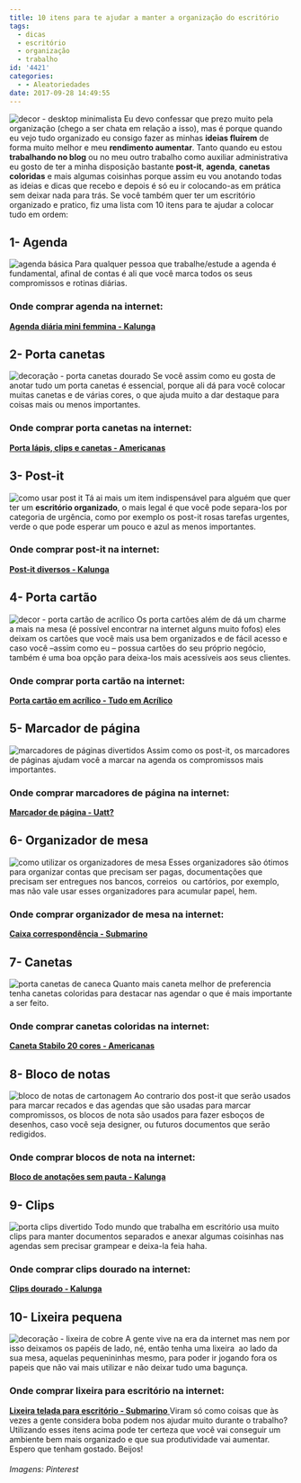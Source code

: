 ```yaml
---
title: 10 itens para te ajudar a manter a organização do escritório
tags:
  - dicas
  - escritório
  - organização
  - trabalho
id: '4421'
categories:
  - - Aleatoriedades
date: 2017-09-28 14:49:55
---
```


![decor - desktop minimalista ](http://natalia.blog.br/wp-content/uploads/2017/01/clean-desktop.jpg) Eu devo confessar que prezo muito pela organização (chego a ser chata em relação a isso), mas é porque quando eu vejo tudo organizado eu consigo fazer as minhas **ideias fluírem** de forma muito melhor e meu **rendimento aumentar**. Tanto quando eu estou **trabalhando no blog** ou no meu outro trabalho como auxiliar administrativa eu gosto de ter a minha disposição bastante **post-it**, **agenda**, **canetas coloridas** e mais algumas coisinhas porque assim eu vou anotando todas as ideias e dicas que recebo e depois é só eu ir colocando-as em prática sem deixar nada para trás. Se você também quer ter um escritório organizado e pratico, fiz uma lista com 10 itens para te ajudar a colocar tudo em ordem:

## 1- Agenda

![agenda básica](http://natalia.blog.br/wp-content/uploads/2017/01/agenda.jpg) Para qualquer pessoa que trabalhe/estude a agenda é fundamental, afinal de contas é ali que você marca todos os seus compromissos e rotinas diárias.

### Onde comprar agenda na internet:

[**Agenda diária mini femmina - Kalunga**](http://www.kalunga.com.br/prod/agenda-diaria-mini-femmina-2017-01635-spiral/009805?pcID=39&adtype=pla&gclid=Cj0KEQiAzNfDBRD2xKrO4pSnnOkBEiQAbzzeQVRIOmIJmXrKogPzlqKj11ZcurgSYPzdFcijjmzL_-YaAtg48P8HAQ)

## 2- Porta canetas

![decoração - porta canetas dourado ](http://natalia.blog.br/wp-content/uploads/2017/01/porta-canetas.jpg) Se você assim como eu gosta de anotar tudo um porta canetas é essencial, porque ali dá para você colocar muitas canetas e de várias cores, o que ajuda muito a dar destaque para coisas mais ou menos importantes.

### Onde comprar porta canetas na internet:

[**Porta lápis, clips e canetas - Americanas**](https://www.americanas.com.br/produto/19358396?pfm_carac=porta%20lapis&pfm_index=3&pfm_page=search&pfm_pos=grid&pfm_type=search_page%20)

## 3- Post-it

![como usar post it](http://natalia.blog.br/wp-content/uploads/2017/01/organização-com-post-it.jpg) Tá ai mais um item indispensável para alguém que quer ter um **escritório organizado**, o mais legal é que você pode separa-los por categoria de urgência, como por exemplo os post-it rosas tarefas urgentes, verde o que pode esperar um pouco e azul as menos importantes.

### Onde comprar post-it na internet:

**[Post-it diversos - Kalunga](http://www.kalunga.com.br/depto/escritorio/blocos-auto-adesivo-flag-post-it/26/344)**

## 4- Porta cartão

![decor - porta cartão de acrílico ](http://natalia.blog.br/wp-content/uploads/2017/01/porta-cartão-de-acrílico.jpg) Os porta cartões além de dá um charme a mais na mesa (é possível encontrar na internet alguns muito fofos) eles deixam os cartões que você mais usa bem organizados e de fácil acesso e caso você –assim como eu – possua cartões do seu próprio negócio, também é uma boa opção para deixa-los mais acessíveis aos seus clientes.

### Onde comprar porta cartão na internet:

[**Porta cartão em acrílico - Tudo em Acrílico**](http://www.tudoemacrilico.com/fabrica-de-displays-variados-sob-encomenda-e-sob-medida-em-acrilico/porta-cartao-de-visitas-em-acrilico-2-bolsas.html) 

## 5- Marcador de página

![marcadores de páginas divertidos ](http://natalia.blog.br/wp-content/uploads/2017/01/marcadores-de-página-de-pom-pom.jpg) Assim como os post-it, os marcadores de páginas ajudam você a marcar na agenda os compromissos mais importantes.

### Onde comprar marcadores de página na internet:

**[Marcador de página - Uatt?](http://www.uatt.com.br/marcador-de-pagina-mega-pop-corujinhas/p)**

## 6- Organizador de mesa

![como utilizar os organizadores de mesa](http://natalia.blog.br/wp-content/uploads/2017/01/organizador-de-mesa-de-acrílico.jpg) Esses organizadores são ótimos para organizar contas que precisam ser pagas, documentações que precisam ser entregues nos bancos, correios  ou cartórios, por exemplo, mas não vale usar esses organizadores para acumular papel, hem.

### Onde comprar organizador de mesa na internet:

**[Caixa correspondência - Submarino](http://www.submarino.com.br/produto/117329424/caixa-correspondencia-tripla-movel-cristal-waleu?WT.srch=1&condition=NEW&epar=bp_pl_00_go_g35186&gclid=CjwKEAiA2abEBRCdx7PqqunM1CYSJABf3qvaIat2dMxtPNCAyK1iF_sYmCBMyQhJwEYdE3JAiML71RoCFZLw_wcB&opn=XMLGOOGLE&sellerId=3746938000143)**

## 7- Canetas

![porta canetas de caneca ](http://natalia.blog.br/wp-content/uploads/2017/01/muitas-canetas-coloridas.jpg) Quanto mais caneta melhor de preferencia tenha canetas coloridas para destacar nas agendar o que é mais importante a ser feito.

### Onde comprar canetas coloridas na internet:

[**Caneta Stabilo 20 cores - Americanas**](http://www.americanas.com.br/produto/10557931/caneta-stabilo-estojo-modelo-oval-20-cores?WT.srch=1&condition=NEW&epar=&epar=bp_pl_00_go_todos-os-produtos_geral_gmv&gclid=CjwKEAiA2abEBRCdx7PqqunM1CYSJABf3qvame7IuXwDDgtUfHKNkT2nP9OvWxFtlxK6WeqXANhtohoCuLXw_wcB&opn=YSMESP&sellerId=12408070000162)

## 8- Bloco de notas

![bloco de notas de cartonagem ](http://natalia.blog.br/wp-content/uploads/2017/01/bloco-de-notas.jpg) Ao contrario dos post-it que serão usados para marcar recados e das agendas que são usadas para marcar compromissos, os blocos de nota são usados para fazer esboços de desenhos, caso você seja designer, ou futuros documentos que serão redigidos.

### Onde comprar blocos de nota na internet:

[**Bloco de anotações sem pauta - Kalunga**](http://www.kalunga.com.br/prod/bloco-anotacao-s-pauta-120x120-princess-250fls-79897-spiral-pn/035062?menuID=51&WT.svl=18)

## 9- Clips

![porta clips divertido ](http://natalia.blog.br/wp-content/uploads/2017/01/clips-dourado.jpg) Todo mundo que trabalha em escritório usa muito clips para manter documentos separados e anexar algumas coisinhas nas agendas sem precisar grampear e deixa-la feia haha.

### Onde comprar clips dourado na internet:

[**Clips dourado - Kalunga**](http://www.kalunga.com.br/prod/clips-nr5-niquelado-(pt-c-300un)-dourado-chaparrau/195542) 

## 10- Lixeira pequena

![decoração - lixeira de cobre](http://natalia.blog.br/wp-content/uploads/2017/01/lixeira-para-escritório.jpg) A gente vive na era da internet mas nem por isso deixamos os papéis de lado, né, então tenha uma lixeira  ao lado da sua mesa, aquelas pequenininhas mesmo, para poder ir jogando fora os papeis que não vai mais utilizar e não deixar tudo uma bagunça.

### Onde comprar lixeira para escritório na internet:

[**Lixeira telada para escritório - Submarino** ](http://www.submarino.com.br/produto/16915841/lixeira-telada-redonda-de-aco-para-escritorio-cesto-de-lixo-preta?WT.srch=1&condition=NEW&epar=bp_pl_00_go_g35183&gclid=CjwKEAiA2abEBRCdx7PqqunM1CYSJABf3qvaXHZFK3pJFIpOsfFo87UIWTTc7X7WPwIgQ1zWUCTQ5hoCyjjw_wcB&opn=XMLGOOGLE&sellerId=25532663000188) Viram só como coisas que às vezes a gente considera boba podem nos ajudar muito durante o trabalho? Utilizando esses itens acima pode ter certeza que você vai conseguir um ambiente bem mais organizado e que sua produtividade vai aumentar. Espero que tenham gostado. Beijos!

###### Imagens: Pinterest